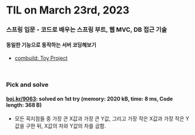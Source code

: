 # **TIL on March 23rd, 2023**
### 스프링 입문 - 코드로 배우는 스프링 부트, 웹 MVC, DB 접근 기술
#### 동일한 기능으로 동작하는 서버 코딩해보기
* [combuild: Toy Project](../../../Library%20and%20Framework/spring/Lecture-01/ch-01-05-imp-03-23-2023.md)
<br>

### Pick and solve
#### [boj.kr/9063](../../../Problem%20Solving/boj/Math/9063-03-23-2023.cpp): solved on 1st try (memory: 2020 kB, time: 8 ms, Code length: 368 B)
* 모든 꼭지점들 중 가장 큰 X값과 가장 큰 Y값, 그리고 가장 작은 X값과 가장 작은 Y값을 구한 뒤, X값의 차와 Y값의 차를 곱함.